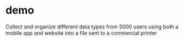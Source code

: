 # demo
Collect and organize different data types from 5000 users using both a mobile app and website into a file sent to a commercial printer
